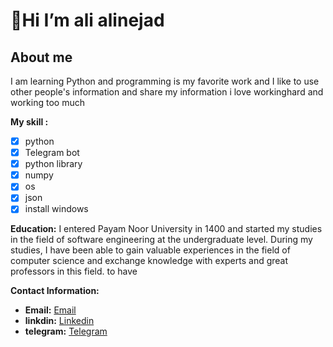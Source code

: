 # 👋Hi I’m ali alinejad
## About me
 
I am learning Python and programming is my favorite work and I like to use other people's information and share my information
i love workinghard and working too much

**My skill :**
- [x] python
- [x] Telegram bot
- [x] python library
- [x] numpy
- [x] os
- [x] json
- [x] install windows

**Education:**
I entered Payam Noor University in 1400 and started my studies in the field of software engineering at the undergraduate level. During my studies, I have been able to gain valuable experiences in the field of computer science and exchange knowledge with experts and great professors in this field. to have


**Contact Information:**
- **Email:**   [Email](ali80alinejad@gmail.com)
- **linkdin:**  [Linkedin](https://www.linkedin.com/in/ali-alinejad-0531b5307/)
- **telegram:**  [Telegram](https://t.me/ali80alinejad)
